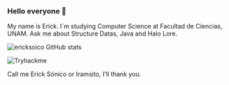 ### Hello everyone 🖖



My name is Erick. I´m studying Computer Science at Facultad de Ciencias, UNAM. 
Ask me about Structure Datas, Java and Halo Lore. 


![ericksoico GitHub stats](https://github-readme-stats.vercel.app/api?username=ericksonico&show_icons=true&theme=dark)

![Tryhackme](https://tryhackme.com/badge/2869215)

Call me Erick Sónico or Iramsito, I'll thank you.
